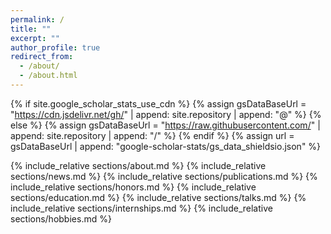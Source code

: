 ```yaml
---
permalink: /
title: ""
excerpt: ""
author_profile: true
redirect_from: 
  - /about/
  - /about.html
---
```


{% if site.google_scholar_stats_use_cdn %}
{% assign gsDataBaseUrl = "https://cdn.jsdelivr.net/gh/" | append: site.repository | append: "@" %}
{% else %}
{% assign gsDataBaseUrl = "https://raw.githubusercontent.com/" | append: site.repository | append: "/" %}
{% endif %}
{% assign url = gsDataBaseUrl | append: "google-scholar-stats/gs_data_shieldsio.json" %}

{% include_relative sections/about.md %}
{% include_relative sections/news.md %}
{% include_relative sections/publications.md %}
{% include_relative sections/honors.md %}
{% include_relative sections/education.md %}
{% include_relative sections/talks.md %}
{% include_relative sections/internships.md %}
{% include_relative sections/hobbies.md %}